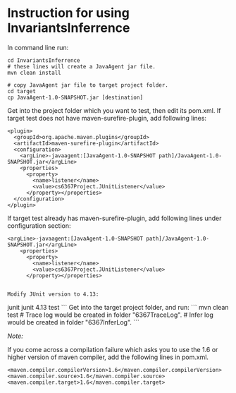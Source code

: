 <h1>Instruction for using InvariantsInferrence</h1>

In command line run:
```
cd InvariantsInferrence
# these lines will create a JavaAgent jar file.
mvn clean install
```
```
# copy JavaAgent jar file to target project folder.
cd target
cp JavaAgent-1.0-SNAPSHOT.jar [destination]
```

Get into the project folder which you want to test, then edit its pom.xml.
If target test does not have maven-surefire-plugin, add following lines:

```
<plugin>
  <groupId>org.apache.maven.plugins</groupId>
  <artifactId>maven-surefire-plugin</artifactId>
  <configuration>
    <argLine>-javaagent:[JavaAgent-1.0-SNAPSHOT path]/JavaAgent-1.0-SNAPSHOT.jar</argLine>
    <properties>
      <property>
        <name>listener</name>
        <value>cs6367Project.JUnitListener</value>
      </property></properties>
  </configuration>
</plugin>
```
If target test already has maven-surefire-plugin, add following lines under configuration section:
```
<argLine>-javaagent:[JavaAgent-1.0-SNAPSHOT path]/JavaAgent-1.0-SNAPSHOT.jar</argLine>
    <properties>
      <property>
        <name>listener</name>
        <value>cs6367Project.JUnitListener</value>
      </property></properties>
      
```

```
Modify JUnit version to 4.13:
```
<dependency>
  <groupId>junit</groupId>
  <artifactId>junit</artifactId>
  <version>4.13</version>
  <scope>test</scope>
</dependency>
```
Get into the target project folder, and run:
```
mvn clean test
# Trace log would be created in folder "6367TraceLog".
# Infer log would be created in folder "6367InferLog".
```

*Note:*

If you come across a compilation failure which asks you to use the 1.6 or higher version of maven compiler, add the 
following lines in pom.xml.

    <maven.compiler.compilerVersion>1.6</maven.compiler.compilerVersion>
    <maven.compiler.source>1.6</maven.compiler.source>
    <maven.compiler.target>1.6</maven.compiler.target>
